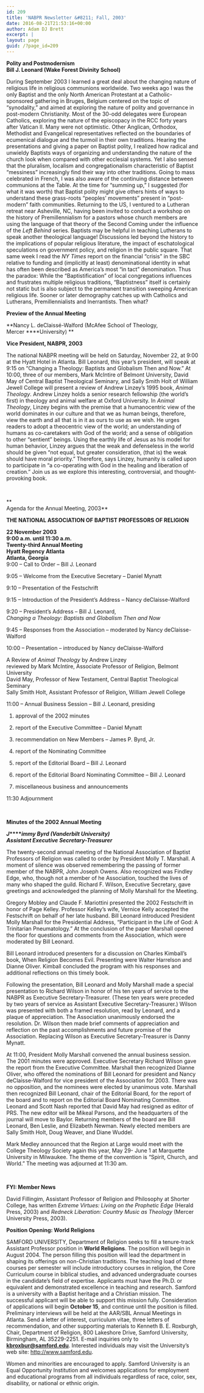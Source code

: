 ```yaml
---
id: 209
title: 'NABPR Newsletter &#8211; Fall, 2003'
date: 2016-08-21T21:53:16+00:00
author: Adam DJ Brett
excerpt: |
layout: page
guid: /?page_id=209
---
```

**Polity and Postmodernism**  
**Bill J. Leonard (Wake Forest Divinity School)**

During September 2003 I learned a great deal about the changing nature of religious life in religious communions worldwide. Two weeks ago I was the only Baptist and the only North American Protestant at a Catholic-sponsored gathering in Bruges, Belgium centered on the topic of &#8220;synodality,&#8221; and aimed at exploring the nature of polity and governance in post-modern Christianity. Most of the 30-odd delegates were European Catholics, exploring the nature of the episcopacy in the RCC forty years after Vatican II. Many were not optimistic. Other Anglican, Orthodox, Methodist and Evangelical representatives reflected on the boundaries of ecumenical dialogue and the turmoil in their own traditions. Hearing the presentations and giving a paper on Baptist polity, I realized how radical and unwieldy Baptists ways of organizing and understanding the nature of the church look when compared with other ecclesial systems. Yet I also sensed that the pluralism, localism and congregationalism characteristic of Baptist &#8220;messiness&#8221; increasingly find their way into other traditions. Going to mass celebrated in French, I was also aware of the continuing distance between communions at the Table. At the time for &#8220;summing up,&#8221; I suggested (for what it was worth) that Baptist polity might give others hints of ways to understand these grass-roots &#8220;peoples&#8217; movements&#8221; present in &#8220;post-modern&#8221; faith communities. Returning to the US, I ventured to a Lutheran retreat near Asheville, NC, having been invited to conduct a workshop on the history of Premillennialism for a pastors whose church members are using the language of that theory of the Second Coming under the influence of the _Left Behind_ series. Baptists may be helpful in teaching Lutherans to speak another theological language! Discussions led beyond the history to the implications of popular religious literature, the impact of eschatological speculations on government policy, and religion in the public square. That same week I read the _NY Times_ report on the financial &#8220;crisis&#8221; in the SBC relative to funding and (implicitly at least) denominational identity in what has often been described as America&#8217;s most &#8220;in tact&#8221; denomination. Thus the paradox: While the &#8220;Baptistification&#8221; of local congregations influences and frustrates multiple religious traditions, &#8220;Baptistness&#8221; itself is certainly not static but is also subject to the permanent transition sweeping American religious life. Sooner or later demography catches up with Catholics and Lutherans, Premillennialists and Inerrantists. Then what?

**Preview of the Annual Meeting**

**Nancy L. deClaissé-Walford (McAfee School of Theology, Mercer ****University) **

**Vice President, NABPR, 2003**

The national NABPR meeting will be held on Saturday, November 22, at 9:00 at the Hyatt Hotel in Atlanta. Bill Leonard, this year&#8217;s president, will speak at 9:15 on &#8220;Changing a Theology: Baptists and Globalism Then and Now.&#8221; At 10:00, three of our members, Mark McIntire of Belmont University, David May of Central Baptist Theological Seminary, and Sally Smith Holt of William Jewell College will present a review of Andrew Linzey&#8217;s 1995 book, _Animal Theology_. Andrew Linzey holds a senior research fellowship (the world&#8217;s first) in theology and animal welfare at Oxford University. In _Animal Theology_, Linzey begins with the premise that a humanocentric view of the world dominates in our culture and that we as human beings, therefore, view the earth and all that is in it as ours to use as we wish. He urges readers to adopt a theocentric view of the world; an understanding of humans as co-caretakers with God of the world; and a sense of obligation to other &#8220;sentient&#8221; beings. Using the earthly life of Jesus as his model for human behavior, Linzey argues that the weak and defenseless in the world should be given &#8220;not equal, but greater consideration, (that is) the weak should have moral priority.&#8221; Therefore, says Linzey, humanity is called upon to participate in &#8220;a co-operating with God in the healing and liberation of creation.&#8221; Join us as we explore this interesting, controversial, and thought-provoking book.

&nbsp;

**  
Agenda for the Annual Meeting, 2003**

**THE NATIONAL ASSOCIATION OF BAPTIST PROFESSORS OF RELIGION**

**22 November 2003  
9:00 a.m. until 11:30 a.m.  
Twenty-third Annual Meeting  
Hyatt Regency Atlanta  
Atlanta, Georgia**  
9:00 &#8211; Call to Order &#8211; Bill J. Leonard

9:05 &#8211; Welcome from the Executive Secretary &#8211; Daniel Mynatt

9:10 &#8211; Presentation of the Festschrift

9:15 &#8211; Introduction of the President&#8217;s Address &#8211; Nancy deClaisse-Walford

9:20 &#8211; President&#8217;s Address &#8211; Bill J. Leonard,  
_Changing a Theology: Baptists and Globalism Then and Now_

9:45 &#8211; Responses from the Association &#8211; moderated by Nancy deClaisse-Walford

10:00 &#8211; Presentation &#8211; introduced by Nancy deClaisse-Walford

A Review of _Animal Theology_ by Andrew Linzey  
reviewed by Mark McIntire, Associate Professor of Religion, Belmont University  
David May, Professor of New Testament, Central Baptist Theological Seminary  
Sally Smith Holt, Assistant Professor of Religion, William Jewell College

11:00 &#8211; Annual Business Session &#8211; Bill J. Leonard, presiding

  1. approval of the 2002 minutes</p> 
  2. report of the Executive Committee &#8211; Daniel Mynatt

  3. recommendation on New Members &#8211; James P. Byrd, Jr.

  4. report of the Nominating Committee

  5. report of the Editorial Board &#8211; Bill J. Leonard

  6. report of the Editorial Board Nominating Committee &#8211; Bill J. Leonard

  7. miscellaneous business and announcements

11:30 Adjournment

&nbsp;

**Minutes of the 2002 Annual Meeting**

**_J_****_immy Byrd (Vanderbilt University)  
Assistant Executive Secretary-Treasurer_**

The twenty-second annual meeting of the National Association of Baptist Professors of Religion was called to order by President Molly T. Marshall. A moment of silence was observed remembering the passing of former member of the NABPR, John Joseph Owens. Also recognized was Findley Edge, who, though not a member of he Association, touched the lives of many who shaped the guild. Richard F. Wilson, Executive Secretary, gave greetings and acknowledged the planning of Molly Marshall for the Meeting.

Gregory Mobley and Claude F. Mariottini presented the 2002 Festschrift in honor of Page Kelley. Professor Kelley&#8217;s wife, Vernice Kelly accepted the Festschrift on behalf of her late husband. Bill Leonard introduced President Molly Marshall for the Presidential Address, &#8220;Participant in the Life of God: A Trinitarian Pneumatology.&#8221; At the conclusion of the paper Marshall opened the floor for questions and comments from the Association, which were moderated by Bill Leonard.

Bill Leonard introduced presenters for a discussion on Charles Kimball&#8217;s book, When Religion Becomes Evil. Presenting were Walter Harrelson and Dianne Oliver. Kimball concluded the program with his responses and additional reflections on this timely book.

Following the presentation, Bill Leonard and Molly Marshall made a special presentation to Richard Wilson in honor of his ten years of service to the NABPR as Executive Secretary-Treasurer. (These ten years were preceded by two years of service as Assistant Executive Secretary-Treasurer.) Wilson was presented with both a framed resolution, read by Leonard, and a plaque of appreciation. The Association unanimously endorsed the resolution. Dr. Wilson then made brief comments of appreciation and reflection on the past accomplishments and future promise of the Association. Replacing Wilson as Executive Secretary-Treasurer is Danny Mynatt.

At 11:00, President Molly Marshall convened the annual business session. The 2001 minutes were approved. Executive Secretary Richard Wilson gave the report from the Executive Committee. Marshall then recognized Dianne Oliver, who offered the nominations of Bill Leonard for president and Nancy deClaisse-Walford for vice president of the Association for 2003. There was no opposition, and the nominees were elected by unanimous vote. Marshall then recognized Bill Leonard, chair of the Editorial Board, for the report of the board and to report on the Editorial Board Nominating Committee. Leonard and Scott Nash reported that David May had resigned as editor of PRS. The new editor will be Mikeal Parsons, and the headquarters of the journal will move to Baylor. Returning members of the board are Bill Leonard, Ben Leslie, and Elizabeth Newman. Newly elected members are Sally Smith Holt, Doug Weaver, and Diane Wuddel.

Mark Medley announced that the Region at Large would meet with the College Theology Society again this year, May 29- June 1 at Marquette University in Milwaukee. The theme of the convention is &#8220;Spirit, Church, and World.&#8221; The meeting was adjourned at 11:30 am.

&nbsp;

**FYI: Member News**

David Fillingim, Assistant Professor of Religion and Philosophy at Shorter  
College, has written _Extreme Virtues: Living on the Prophetic Edge_ (Herald  
Press, 2003) and _Redneck Liberation: Country Music as Theology_ (Mercer  
University Press, 2003).

**Position Opening: World Religions**

SAMFORD UNIVERSITY, Department of Religion seeks to fill a tenure-track Assistant Professor position in **World Religions**. The position will begin in August 2004. The person filling this position will lead the department in shaping its offerings on non-Christian traditions. The teaching load of three courses per semester will include introductory courses in religion, the Core Curriculum course in biblical studies, and advanced undergraduate courses in the candidate&#8217;s field of expertise. Applicants must have the Ph.D. or equivalent and demonstrated excellence in teaching and research. Samford is a university with a Baptist heritage and a Christian mission. The successful applicant will be able to support this mission fully. Consideration of applications will begin **October 15**, and continue until the position is filled. Preliminary interviews will be held at the AAR/SBL Annual Meetings in Atlanta. Send a letter of interest, curriculum vitae, three letters of recommendation, and other supporting materials to Kenneth B. E. Roxburgh, Chair, Department of Religion, 800 Lakeshore Drive, Samford University, Birmingham, AL 35229-2251. E-mail inquiries only to **kbroxbur@samford.edu**. Interested individuals may visit the University&#8217;s web site: <a href="http://www.samford.edu/" rel="nofollow">http://www.samford.edu</a>.

Women and minorities are encouraged to apply. Samford University is an Equal Opportunity Institution and welcomes applications for employment and educational programs from all individuals regardless of race, color, sex, disability, or national or ethnic origin.